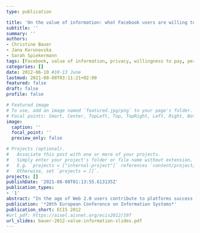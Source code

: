 ```yaml
---
type: publication

title: 'On the value of information: what Facebook users are willing to pay'
subtitle: ''
summary: ''
authors:
- Christine Bauer
- Jana Korunovska
- Sarah Spiekermann
tags: [Facebook, value of information, privacy, willingness to pay, personal information, pricing]
categories: []
date: 2012-06-10 #10-13 June
lastmod: 2021-08-08T03:11:21+02:00
featured: false
draft: false
profile: false

# Featured image
# To use, add an image named `featured.jpg/png` to your page's folder.
# Focal points: Smart, Center, TopLeft, Top, TopRight, Left, Right, BottomLeft, Bottom, BottomRight.
image:
  caption: ''
  focal_point: ''
  preview_only: false

# Projects (optional).
#   Associate this post with one or more of your projects.
#   Simply enter your project's folder or file name without extension.
#   E.g. `projects = ["internal-project"]` references `content/project/deep-learning/index.md`.
#   Otherwise, set `projects = []`.
projects: []
publishDate: '2021-08-08T01:13:55.613135Z'
publication_types:
- '1'
abstract: "In the age of Web 2.0 users contribute to platforms success by providing personal information by actively uploading information (e.g., messages, preferences, biographies) and also by leaving traces of their online behaviour as can be derived from their clicks, navigation paths, etc. While there is a market for trading such information among companies, there is little knowledge about how users actually value their personal information. In an online survey-based experiment we have asked 1.045 Facebook users how much they would be willing to pay for keeping their personal information. Surprisingly, 48.1 percent of participants are not willing to pay a single Euro, – thus, valuing their information at zero. Results indicate that people that show ‘spamming’ behaviour and users that use Facebook for ‘diary keeping’ are significantly more willing to pay a certain amount higher than zero to be able to keep their personal Facebook information. Interestingly, having analysed various kinds of user behaviour, the regression model still explains no more than 14.2 percent of variance. Additionally, this article discusses four different method manipulations for eliciting people’s willingness to pay for personal information and provides methodical guidance for future research in the field."
publication: '*20th European Conference on Information Systems*'
publication_short: ECIS 2012
#url_pdf: https://aisel.aisnet.org/ecis2012/197
url_slides: bauer-2012-value-information-slides.pdf
---
```

